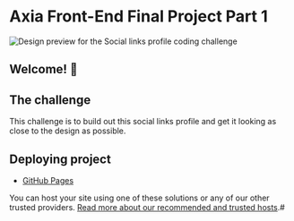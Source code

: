 # Axia Front-End Final Project Part 1

![Design preview for the Social links profile coding challenge](./assets/images/preview.png)

## Welcome! 👋

## The challenge

This challenge is to build out this social links profile and get it looking as close to the design as possible.

## Deploying project

- [GitHub Pages](https://pages.github.com/)

You can host your site using one of these solutions or any of our other trusted providers. [Read more about our recommended and trusted hosts](https://medium.com/frontend-mentor/frontend-mentor-trusted-hosting-providers-bf000dfebe).#